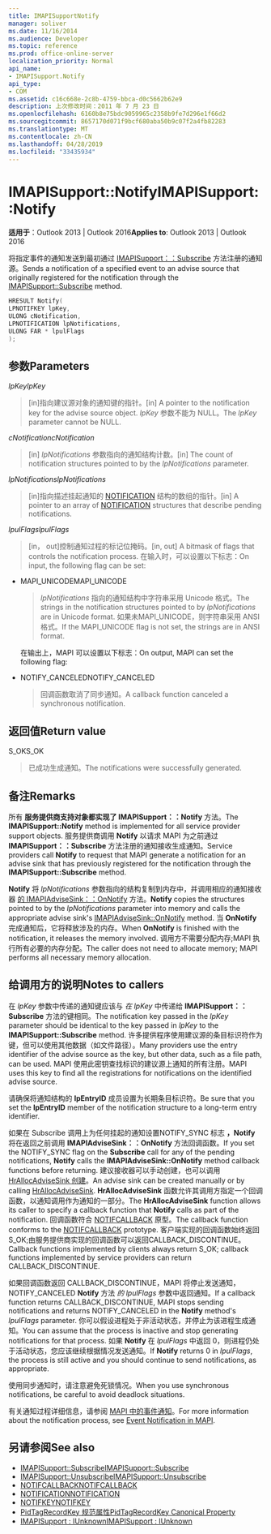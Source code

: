 ```yaml
---
title: IMAPISupportNotify
manager: soliver
ms.date: 11/16/2014
ms.audience: Developer
ms.topic: reference
ms.prod: office-online-server
localization_priority: Normal
api_name:
- IMAPISupport.Notify
api_type:
- COM
ms.assetid: c16c668e-2c8b-4759-bbca-d0c5662b62e9
description: 上次修改时间：2011 年 7 月 23 日
ms.openlocfilehash: 6160b8e75bdc9059965c2358b9fe7d296e1f66d2
ms.sourcegitcommit: 8657170d071f9bcf680aba50b9c07f2a4fb82283
ms.translationtype: MT
ms.contentlocale: zh-CN
ms.lasthandoff: 04/28/2019
ms.locfileid: "33435934"
---
```

# <a name="imapisupportnotify"></a><span data-ttu-id="f1eb2-103">IMAPISupport::Notify</span><span class="sxs-lookup"><span data-stu-id="f1eb2-103">IMAPISupport::Notify</span></span>

<span data-ttu-id="f1eb2-104">**适用于**：Outlook 2013 | Outlook 2016</span><span class="sxs-lookup"><span data-stu-id="f1eb2-104">**Applies to**: Outlook 2013 | Outlook 2016</span></span> 
  
<span data-ttu-id="f1eb2-105">将指定事件的通知发送到最初通过 [IMAPISupport：：Subscribe](imapisupport-subscribe.md) 方法注册的通知源。</span><span class="sxs-lookup"><span data-stu-id="f1eb2-105">Sends a notification of a specified event to an advise source that originally registered for the notification through the [IMAPISupport::Subscribe](imapisupport-subscribe.md) method.</span></span> 
  
```cpp
HRESULT Notify(
LPNOTIFKEY lpKey,
ULONG cNotification,
LPNOTIFICATION lpNotifications,
ULONG FAR * lpulFlags
);
```

## <a name="parameters"></a><span data-ttu-id="f1eb2-106">参数</span><span class="sxs-lookup"><span data-stu-id="f1eb2-106">Parameters</span></span>

<span data-ttu-id="f1eb2-107">_lpKey_</span><span class="sxs-lookup"><span data-stu-id="f1eb2-107">_lpKey_</span></span>
  
> <span data-ttu-id="f1eb2-108">[in]指向建议源对象的通知键的指针。</span><span class="sxs-lookup"><span data-stu-id="f1eb2-108">[in] A pointer to the notification key for the advise source object.</span></span> <span data-ttu-id="f1eb2-109">_lpKey_ 参数不能为 NULL。</span><span class="sxs-lookup"><span data-stu-id="f1eb2-109">The  _lpKey_ parameter cannot be NULL.</span></span> 
    
<span data-ttu-id="f1eb2-110">_cNotification_</span><span class="sxs-lookup"><span data-stu-id="f1eb2-110">_cNotification_</span></span>
  
> <span data-ttu-id="f1eb2-111">[in]  _lpNotifications_ 参数指向的通知结构计数。</span><span class="sxs-lookup"><span data-stu-id="f1eb2-111">[in] The count of notification structures pointed to by the  _lpNotifications_ parameter.</span></span> 
    
<span data-ttu-id="f1eb2-112">_lpNotifications_</span><span class="sxs-lookup"><span data-stu-id="f1eb2-112">_lpNotifications_</span></span>
  
> <span data-ttu-id="f1eb2-113">[in]指向描述挂起通知的 [NOTIFICATION](notification.md) 结构的数组的指针。</span><span class="sxs-lookup"><span data-stu-id="f1eb2-113">[in] A pointer to an array of [NOTIFICATION](notification.md) structures that describe pending notifications.</span></span> 
    
<span data-ttu-id="f1eb2-114">_lpulFlags_</span><span class="sxs-lookup"><span data-stu-id="f1eb2-114">_lpulFlags_</span></span>
  
> <span data-ttu-id="f1eb2-115">[in， out]控制通知过程的标记位掩码。</span><span class="sxs-lookup"><span data-stu-id="f1eb2-115">[in, out] A bitmask of flags that controls the notification process.</span></span> <span data-ttu-id="f1eb2-116">在输入时，可以设置以下标志：</span><span class="sxs-lookup"><span data-stu-id="f1eb2-116">On input, the following flag can be set:</span></span>
    
  - <span data-ttu-id="f1eb2-117">MAPI_UNICODE</span><span class="sxs-lookup"><span data-stu-id="f1eb2-117">MAPI_UNICODE</span></span> 
    
    > <span data-ttu-id="f1eb2-118">_lpNotifications_ 指向的通知结构中字符串采用 Unicode 格式。</span><span class="sxs-lookup"><span data-stu-id="f1eb2-118">The strings in the notification structures pointed to by  _lpNotifications_ are in Unicode format.</span></span> <span data-ttu-id="f1eb2-119">如果未MAPI_UNICODE，则字符串采用 ANSI 格式。</span><span class="sxs-lookup"><span data-stu-id="f1eb2-119">If the MAPI_UNICODE flag is not set, the strings are in ANSI format.</span></span> 

    <span data-ttu-id="f1eb2-120">在输出上，MAPI 可以设置以下标志：</span><span class="sxs-lookup"><span data-stu-id="f1eb2-120">On output, MAPI can set the following flag:</span></span>
        
  - <span data-ttu-id="f1eb2-121">NOTIFY_CANCELED</span><span class="sxs-lookup"><span data-stu-id="f1eb2-121">NOTIFY_CANCELED</span></span> 
    
    > <span data-ttu-id="f1eb2-122">回调函数取消了同步通知。</span><span class="sxs-lookup"><span data-stu-id="f1eb2-122">A callback function canceled a synchronous notification.</span></span>
    
## <a name="return-value"></a><span data-ttu-id="f1eb2-123">返回值</span><span class="sxs-lookup"><span data-stu-id="f1eb2-123">Return value</span></span>

<span data-ttu-id="f1eb2-124">S_OK</span><span class="sxs-lookup"><span data-stu-id="f1eb2-124">S_OK</span></span> 
  
> <span data-ttu-id="f1eb2-125">已成功生成通知。</span><span class="sxs-lookup"><span data-stu-id="f1eb2-125">The notifications were successfully generated.</span></span>
    
## <a name="remarks"></a><span data-ttu-id="f1eb2-126">备注</span><span class="sxs-lookup"><span data-stu-id="f1eb2-126">Remarks</span></span>

<span data-ttu-id="f1eb2-127">所有 **服务提供商支持对象都实现了 IMAPISupport：：Notify** 方法。</span><span class="sxs-lookup"><span data-stu-id="f1eb2-127">The **IMAPISupport::Notify** method is implemented for all service provider support objects.</span></span> <span data-ttu-id="f1eb2-128">服务提供商调用 **Notify** 以请求 MAPI 为之前通过 **IMAPISupport：：Subscribe** 方法注册的通知接收生成通知。</span><span class="sxs-lookup"><span data-stu-id="f1eb2-128">Service providers call **Notify** to request that MAPI generate a notification for an advise sink that has previously registered for the notification through the **IMAPISupport::Subscribe** method.</span></span> 
  
<span data-ttu-id="f1eb2-129">**Notify** 将  _lpNotifications_ 参数指向的结构复制到内存中，并调用相应的通知接收器 [的 IMAPIAdviseSink：：OnNotify](imapiadvisesink-onnotify.md) 方法。</span><span class="sxs-lookup"><span data-stu-id="f1eb2-129">**Notify** copies the structures pointed to by the  _lpNotifications_ parameter into memory and calls the appropriate advise sink's [IMAPIAdviseSink::OnNotify](imapiadvisesink-onnotify.md) method.</span></span> <span data-ttu-id="f1eb2-130">当 **OnNotify** 完成通知后，它将释放涉及的内存。</span><span class="sxs-lookup"><span data-stu-id="f1eb2-130">When **OnNotify** is finished with the notification, it releases the memory involved.</span></span> <span data-ttu-id="f1eb2-131">调用方不需要分配内存;MAPI 执行所有必要的内存分配。</span><span class="sxs-lookup"><span data-stu-id="f1eb2-131">The caller does not need to allocate memory; MAPI performs all necessary memory allocation.</span></span> 
  
## <a name="notes-to-callers"></a><span data-ttu-id="f1eb2-132">给调用方的说明</span><span class="sxs-lookup"><span data-stu-id="f1eb2-132">Notes to callers</span></span>

<span data-ttu-id="f1eb2-133">在  _lpKey_ 参数中传递的通知键应该与  _在 lpKey_ 中传递给 **IMAPISupport：：Subscribe** 方法的键相同。</span><span class="sxs-lookup"><span data-stu-id="f1eb2-133">The notification key passed in the  _lpKey_ parameter should be identical to the key passed in  _lpKey_ to the **IMAPISupport::Subscribe** method.</span></span> <span data-ttu-id="f1eb2-134">许多提供程序使用建议源的条目标识符作为键，但可以使用其他数据（如文件路径）。</span><span class="sxs-lookup"><span data-stu-id="f1eb2-134">Many providers use the entry identifier of the advise source as the key, but other data, such as a file path, can be used.</span></span> <span data-ttu-id="f1eb2-135">MAPI 使用此密钥查找标识的建议源上通知的所有注册。</span><span class="sxs-lookup"><span data-stu-id="f1eb2-135">MAPI uses this key to find all the registrations for notifications on the identified advise source.</span></span> 
  
<span data-ttu-id="f1eb2-136">请确保将通知结构的 **lpEntryID** 成员设置为长期条目标识符。</span><span class="sxs-lookup"><span data-stu-id="f1eb2-136">Be sure that you set the **lpEntryID** member of the notification structure to a long-term entry identifier.</span></span> 
  
<span data-ttu-id="f1eb2-137">如果在 Subscribe 调用上为任何挂起的通知设置NOTIFY_SYNC 标志 **，Notify** 将在返回之前调用 **IMAPIAdviseSink：：OnNotify** 方法回调函数。</span><span class="sxs-lookup"><span data-stu-id="f1eb2-137">If you set the NOTIFY_SYNC flag on the **Subscribe** call for any of the pending notifications, **Notify** calls the **IMAPIAdviseSink::OnNotify** method callback functions before returning.</span></span> <span data-ttu-id="f1eb2-138">建议接收器可以手动创建，也可以调用 [HrAllocAdviseSink 创建](hrallocadvisesink.md)。</span><span class="sxs-lookup"><span data-stu-id="f1eb2-138">An advise sink can be created manually or by calling [HrAllocAdviseSink](hrallocadvisesink.md).</span></span> <span data-ttu-id="f1eb2-139">**HrAllocAdviseSink** 函数允许其调用方指定一个回调函数，以通知调用作为通知的一部分。</span><span class="sxs-lookup"><span data-stu-id="f1eb2-139">The **HrAllocAdviseSink** function allows its caller to specify a callback function that **Notify** calls as part of the notification.</span></span> <span data-ttu-id="f1eb2-140">回调函数符合 [NOTIFCALLBACK](notifcallback.md) 原型。</span><span class="sxs-lookup"><span data-stu-id="f1eb2-140">The callback function conforms to the [NOTIFCALLBACK](notifcallback.md) prototype.</span></span> <span data-ttu-id="f1eb2-141">客户端实现的回调函数始终返回S_OK;由服务提供商实现的回调函数可以返回CALLBACK_DISCONTINUE。</span><span class="sxs-lookup"><span data-stu-id="f1eb2-141">Callback functions implemented by clients always return S_OK; callback functions implemented by service providers can return CALLBACK_DISCONTINUE.</span></span> 
  
<span data-ttu-id="f1eb2-142">如果回调函数返回 CALLBACK_DISCONTINUE，MAPI 将停止发送通知，NOTIFY_CANCELED **Notify** 方法  _的 lpulFlags_ 参数中返回通知。</span><span class="sxs-lookup"><span data-stu-id="f1eb2-142">If a callback function returns CALLBACK_DISCONTINUE, MAPI stops sending notifications and returns NOTIFY_CANCELED in the **Notify** method's  _lpulFlags_ parameter.</span></span> <span data-ttu-id="f1eb2-143">你可以假设进程处于非活动状态，并停止为该进程生成通知。</span><span class="sxs-lookup"><span data-stu-id="f1eb2-143">You can assume that the process is inactive and stop generating notifications for that process.</span></span> <span data-ttu-id="f1eb2-144">如果 **Notify** 在  _lpulFlags_ 中返回 0，则进程仍处于活动状态，您应该继续根据情况发送通知。</span><span class="sxs-lookup"><span data-stu-id="f1eb2-144">If **Notify** returns 0 in  _lpulFlags_, the process is still active and you should continue to send notifications, as appropriate.</span></span>
  
<span data-ttu-id="f1eb2-145">使用同步通知时，请注意避免死锁情况。</span><span class="sxs-lookup"><span data-stu-id="f1eb2-145">When you use synchronous notifications, be careful to avoid deadlock situations.</span></span>
  
<span data-ttu-id="f1eb2-146">有关通知过程详细信息，请参阅 [MAPI 中的事件通知](event-notification-in-mapi.md)。</span><span class="sxs-lookup"><span data-stu-id="f1eb2-146">For more information about the notification process, see [Event Notification in MAPI](event-notification-in-mapi.md).</span></span> 
  
## <a name="see-also"></a><span data-ttu-id="f1eb2-147">另请参阅</span><span class="sxs-lookup"><span data-stu-id="f1eb2-147">See also</span></span>

- [<span data-ttu-id="f1eb2-148">IMAPISupport::Subscribe</span><span class="sxs-lookup"><span data-stu-id="f1eb2-148">IMAPISupport::Subscribe</span></span>](imapisupport-subscribe.md)  
- [<span data-ttu-id="f1eb2-149">IMAPISupport::Unsubscribe</span><span class="sxs-lookup"><span data-stu-id="f1eb2-149">IMAPISupport::Unsubscribe</span></span>](imapisupport-unsubscribe.md)  
- [<span data-ttu-id="f1eb2-150">NOTIFCALLBACK</span><span class="sxs-lookup"><span data-stu-id="f1eb2-150">NOTIFCALLBACK</span></span>](notifcallback.md) 
- [<span data-ttu-id="f1eb2-151">NOTIFICATION</span><span class="sxs-lookup"><span data-stu-id="f1eb2-151">NOTIFICATION</span></span>](notification.md)  
- [<span data-ttu-id="f1eb2-152">NOTIFKEY</span><span class="sxs-lookup"><span data-stu-id="f1eb2-152">NOTIFKEY</span></span>](notifkey.md)  
- [<span data-ttu-id="f1eb2-153">PidTagRecordKey 规范属性</span><span class="sxs-lookup"><span data-stu-id="f1eb2-153">PidTagRecordKey Canonical Property</span></span>](pidtagrecordkey-canonical-property.md)  
- [<span data-ttu-id="f1eb2-154">IMAPISupport : IUnknown</span><span class="sxs-lookup"><span data-stu-id="f1eb2-154">IMAPISupport : IUnknown</span></span>](imapisupportiunknown.md)

